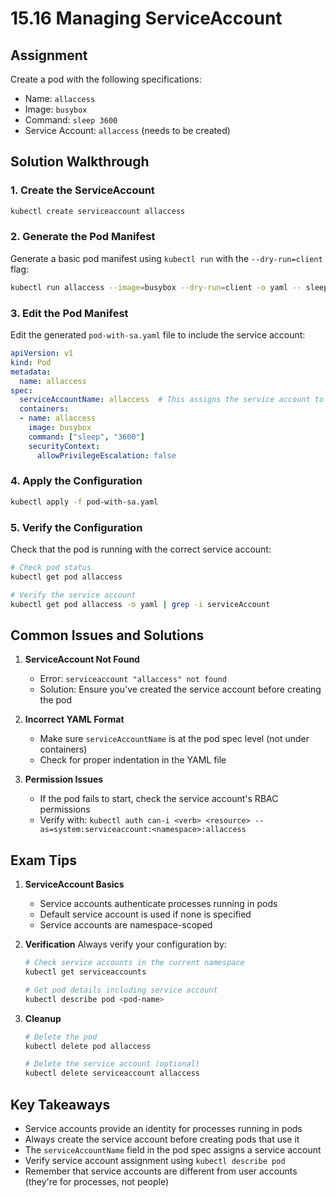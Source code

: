 # 15.16 Managing ServiceAccount

## Assignment
Create a pod with the following specifications:
- Name: `allaccess`
- Image: `busybox`
- Command: `sleep 3600`
- Service Account: `allaccess` (needs to be created)

## Solution Walkthrough

### 1. Create the ServiceAccount
```bash
kubectl create serviceaccount allaccess
```

### 2. Generate the Pod Manifest
Generate a basic pod manifest using `kubectl run` with the `--dry-run=client` flag:

```bash
kubectl run allaccess --image=busybox --dry-run=client -o yaml -- sleep 3600 > pod-with-sa.yaml
```

### 3. Edit the Pod Manifest
Edit the generated `pod-with-sa.yaml` file to include the service account:

```yaml
apiVersion: v1
kind: Pod
metadata:
  name: allaccess
spec:
  serviceAccountName: allaccess  # This assigns the service account to the pod
  containers:
  - name: allaccess
    image: busybox
    command: ["sleep", "3600"]
    securityContext:
      allowPrivilegeEscalation: false
```

### 4. Apply the Configuration
```bash
kubectl apply -f pod-with-sa.yaml
```

### 5. Verify the Configuration
Check that the pod is running with the correct service account:

```bash
# Check pod status
kubectl get pod allaccess

# Verify the service account
kubectl get pod allaccess -o yaml | grep -i serviceAccount
```

## Common Issues and Solutions

1. **ServiceAccount Not Found**
   - Error: `serviceaccount "allaccess" not found`
   - Solution: Ensure you've created the service account before creating the pod

2. **Incorrect YAML Format**
   - Make sure `serviceAccountName` is at the pod spec level (not under containers)
   - Check for proper indentation in the YAML file

3. **Permission Issues**
   - If the pod fails to start, check the service account's RBAC permissions
   - Verify with: `kubectl auth can-i <verb> <resource> --as=system:serviceaccount:<namespace>:allaccess`

## Exam Tips

1. **ServiceAccount Basics**
   - Service accounts authenticate processes running in pods
   - Default service account is used if none is specified
   - Service accounts are namespace-scoped

2. **Verification**
   Always verify your configuration by:
   ```bash
   # Check service accounts in the current namespace
   kubectl get serviceaccounts
   
   # Get pod details including service account
   kubectl describe pod <pod-name>
   ```

3. **Cleanup**
   ```bash
   # Delete the pod
   kubectl delete pod allaccess
   
   # Delete the service account (optional)
   kubectl delete serviceaccount allaccess
   ```

## Key Takeaways
- Service accounts provide an identity for processes running in pods
- Always create the service account before creating pods that use it
- The `serviceAccountName` field in the pod spec assigns a service account
- Verify service account assignment using `kubectl describe pod`
- Remember that service accounts are different from user accounts (they're for processes, not people)